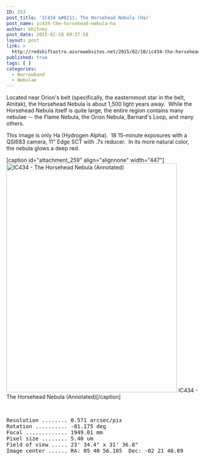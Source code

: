 ```yaml
---
ID: 253
post_title: 'IC434 &#8211; The Horsehead Nebula (Ha)'
post_name: ic434-the-horsehead-nebula-ha
author: bhitney
post_date: 2015-02-10 09:37:58
layout: post
link: >
  http://redshiftastro.azurewebsites.net/2015/02/10/ic434-the-horsehead-nebula-ha/
published: true
tags: [ ]
categories:
  - Narrowband
  - Nebulae
---
```

Located near Orion's belt (specifically, the easternmost star in the belt, Alnitak), the Horsehead Nebula is about 1,500 light years away.  While the Horsehead Nebula itself is quite large, the entire region contains many nebulae -- the Flame Nebula, the Orion Nebula, Barnard's Loop, and many others.

This image is only Ha (Hydrogen Alpha).  18 15-minute exposures with a QSI683 camera, 11" Edge SCT with .7x reducer.  In its more natural color, the nebula glows a deep red.

[caption id="attachment_259" align="alignnone" width="447"]<a href="http://redshiftastro.azurewebsites.net/wp-content/uploads/2015/11/horsehead-annotated.jpg"><img class="size-medium wp-image-259" src="http://redshiftastro.azurewebsites.net/wp-content/uploads/2015/11/horsehead-annotated-447x600.jpg" alt="IC434 - The Horsehead Nebula (Annotated)" width="447" height="600" /></a> IC434 - The Horsehead Nebula (Annotated)[/caption]

&nbsp;
<pre>Resolution ........ 0.571 arcsec/pix
Rotation .......... -81.175 deg
Focal ............. 1949.01 mm
Pixel size ........ 5.40 um
Field of view ..... 23' 34.4" x 31' 36.8"
Image center ...... RA: 05 40 56.105  Dec: -02 21 40.89
</pre>
